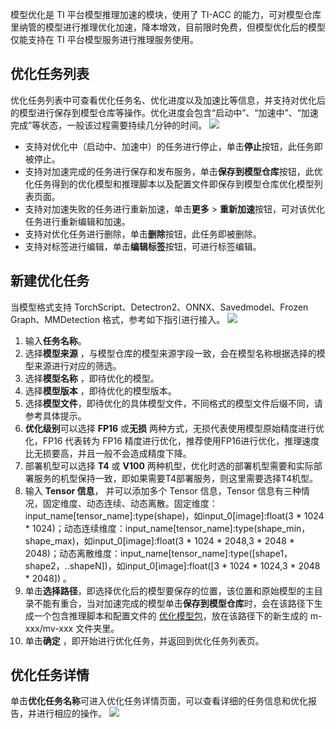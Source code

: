 模型优化是 TI 平台模型推理加速的模块，使用了 TI-ACC 的能力，可对模型仓库里纳管的模型进行推理优化加速，降本增效，目前限时免费，但模型优化后的模型仅能支持在 TI 平台模型服务进行推理服务使用。

## 优化任务列表
优化任务列表中可查看优化任务名、优化进度以及加速比等信息，并支持对优化后的模型进行保存到模型仓库等操作。优化进度会包含“启动中”、“加速中”、“加速完成”等状态，一般该过程需要持续几分钟的时间。
![](https://qcloudimg.tencent-cloud.cn/raw/4bd5c881feabe498ba695b2022b51b59.png)

-	支持对优化中（启动中、加速中）的任务进行停止，单击**停止**按钮，此任务即被停止。
-	支持对加速完成的任务进行保存和发布服务，单击**保存到模型仓库**按钮，此优化任务得到的优化模型和推理脚本以及配置文件即保存到模型仓库优化模型列表页面。
-	支持对加速失败的任务进行重新加速，单击**更多** > **重新加速**按钮，可对该优化任务进行重新编辑和加速。
-	支持对优化任务进行删除，单击**删除**按钮，此任务即被删除。
-	支持对标签进行编辑，单击**编辑标签**按钮，可进行标签编辑。

## 新建优化任务
当模型格式支持 TorchScript、Detectron2、ONNX、Savedmodel、Frozen Graph、MMDetection 格式，参考如下指引进行接入。
![](https://qcloudimg.tencent-cloud.cn/raw/7502f56d27bb28a6870520be595e2106.png)
1. 输入**任务名称**。
2. 选择**模型来源** ，与模型仓库的模型来源字段一致，会在模型名称根据选择的模型来源进行对应的筛选。
3. 选择**模型名称** ，即待优化的模型。
4. 选择**模型版本** ，即待优化的模型版本。
5. 选择**模型文件**，即待优化的具体模型文件，不同格式的模型文件后缀不同，请参考具体提示。
6. **优化级别**可以选择 **FP16** 或**无损** 两种方式，无损代表使用模型原始精度进行优化，FP16 代表转为 FP16 精度进行优化，推荐使用FP16进行优化，推理速度比无损要高，并且一般不会造成精度下降。
7. 部署机型可以选择 **T4** 或 **V100** 两种机型，优化时选的部署机型需要和实际部署服务的机型保持一致，即如果需要T4部署服务，则这里需要选择T4机型。
8. 输入 **Tensor 信息**， 并可以添加多个 Tensor 信息，Tensor 信息有三种情况，固定维度、动态连续、动态离散。固定维度：input_name[tensor_name]:type(shape)，如input_0[image]:float(3 \* 1024 \* 1024)；动态连续维度：input_name[tensor_name]:type(shape_min，shape_max)，如input_0[image]:float(3 \* 1024 \* 2048,3 \* 2048 \* 2048)；动态离散维度：input_name[tensor_name]:type([shape1，shape2，..shapeN])，如input_0[image]:float([3 \* 1024 \* 1024,3 \* 2048 \* 2048]) 。
9. 单击**选择路径**，即选择优化后的模型要保存的位置，该位置和原始模型的主目录不能有重合，当对加速完成的模型单击**保存到模型仓库**时，会在该路径下生成一个包含推理脚本和配置文件的 [优化模型包](https://cloud.tencent.com/document/product/851/74145)，放在该路径下的新生成的 m-xxx/mv-xxx 文件夹里。
10. 单击**确定** ，即开始进行优化任务，并返回到优化任务列表页。


## 优化任务详情

单击**优化任务名称**可进入优化任务详情页面，可以查看详细的任务信息和优化报告，并进行相应的操作。
![](https://qcloudimg.tencent-cloud.cn/raw/f7739131326f1b482c8d99c5f7330383.png)

